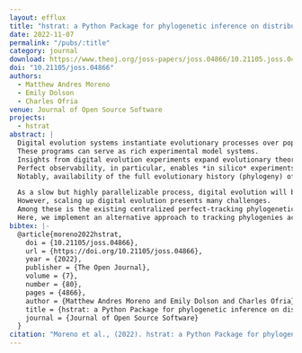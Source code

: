 ```yaml
---
layout: efflux
title: "hstrat: a Python Package for phylogenetic inference on distributed digital evolution populations"
date: 2022-11-07
permalink: "/pubs/:title"
category: journal
download: https://www.theoj.org/joss-papers/joss.04866/10.21105.joss.04866.pdf
doi: "10.21105/joss.04866"
authors:
  - Matthew Andres Moreno
  - Emily Dolson
  - Charles Ofria
venue: Journal of Open Source Software
projects:
  - hstrat
abstract: |
  Digital evolution systems instantiate evolutionary processes over populations of virtual agents *in silico*.
  These programs can serve as rich experimental model systems.
  Insights from digital evolution experiments expand evolutionary theory, and can often directly improve heuristic optimization techniques .
  Perfect observability, in particular, enables *in silico* experiments that would be otherwise impossible *in vitro* or *in vivo*.
  Notably, availability of the full evolutionary history (phylogeny) of a given population enables very powerful analyses.

  As a slow but highly parallelizable process, digital evolution will benefit greatly by continuing to capitalize on profound advances in parallel and distributed computing, particularly emerging unconventional computing architectures.
  However, scaling up digital evolution presents many challenges.
  Among these is the existing centralized perfect-tracking phylogenetic data collection model, which is inefficient and difficult to realize in parallel and distributed contexts.
  Here, we implement an alternative approach to tracking phylogenies across vast and potentially unreliable hardware networks.
bibtex: |-
  @article{moreno2022hstrat,
    doi = {10.21105/joss.04866},
    url = {https://doi.org/10.21105/joss.04866},
    year = {2022},
    publisher = {The Open Journal},
    volume = {7},
    number = {80},
    pages = {4866},
    author = {Matthew Andres Moreno and Emily Dolson and Charles Ofria},
    title = {hstrat: a Python Package for phylogenetic inference on distributed digital evolution populations},
    journal = {Journal of Open Source Software}
  }
citation: "Moreno et al., (2022). hstrat: a Python Package for phylogenetic inference on distributed digital evolution populations. Journal of Open Source Software, 7(80), 4866, https://doi.org/10.21105/joss.04866"
---
```

